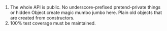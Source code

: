 1. The whole API is public.  No underscore-prefixed pretend-private
   things or hidden Object.create magic mumbo jumbo here.  Plain old
   objects that are created from constructors.
2. 100% test coverage must be maintained.
